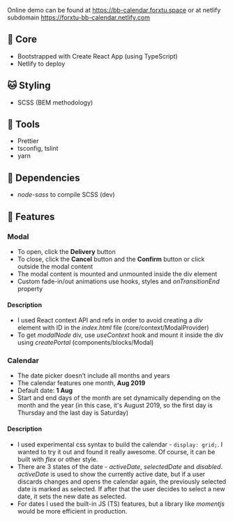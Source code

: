 Online demo can be found at https://bb-calendar.forxtu.space or at netlify subdomain https://forxtu-bb-calendar.netlify.com

## 🐶 Core

- Bootstrapped with Create React App (using TypeScript)
- Netlify to deploy

## 🐱 Styling

- SCSS (BEM methodology)

## 🐻 Tools

- Prettier
- tsconfig, tslint
- yarn

## 🦊 Dependencies

- _node-sass_ to compile SCSS (dev)

## 🦄 Features

### Modal

- To open, click the **Delivery** button
- To close, click the **Cancel** button and the **Confirm** button or click outside the modal content
- The modal content is mounted and unmounted inside the div element
- Custom fade-in/out animations use hooks, styles and _onTransitionEnd_ property

#### Description

- I used React context API and refs in order to avoid creating a _div_ element with ID in the _index.html_ file (core/context/ModalProvider)
- To get _modalNode_ div, use _useContext_ hook and mount it inside the div using _createPortal_ (components/blocks/Modal)

### Calendar

- The date picker doesn’t include all months and years
- The calendar features one month, **Aug 2019**
- Default date: **1 Aug**
- Start and end days of the month are set dynamically depending on the month and the year (in this case, it's August 2019, so the first day is Thursday and the last day is Saturday)

#### Description

- I used experimental css syntax to build the calendar - `display: grid;`. I wanted to try it out and found it really awesome. Of course, it can be built with _flex_ or other style.
- There are 3 states of the date - _activeDate_, _selectedDate_ and _disabled_. _activeDate_ is used to show the currently active date, but if a user discards changes and opens the calendar again, the previously selected date is marked as selected. If after that the user decides to select a new date, it sets the new date as selected.
- For dates I used the built-in JS (TS) features, but a library like _momentjs_ would be more efficient in production.
